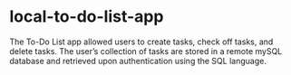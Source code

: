 # local-to-do-list-app
The To-Do List app allowed users to create tasks, check off tasks, and delete tasks. The user’s collection of tasks are stored in a remote mySQL database and retrieved upon authentication using the SQL language.

